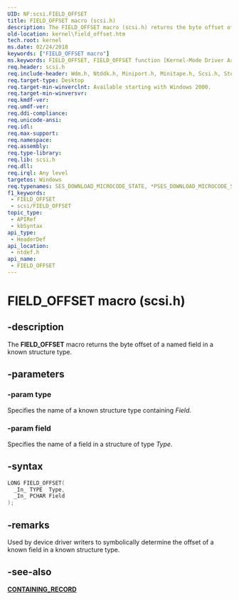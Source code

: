```yaml
---
UID: NF:scsi.FIELD_OFFSET
title: FIELD_OFFSET macro (scsi.h)
description: The FIELD_OFFSET macro (scsi.h) returns the byte offset of the specified field in the specified known structure type.
old-location: kernel\field_offset.htm
tech.root: kernel
ms.date: 02/24/2018
keywords: ["FIELD_OFFSET macro"]
ms.keywords: FIELD_OFFSET, FIELD_OFFSET function [Kernel-Mode Driver Architecture], k106_d6f0b450-e99c-4dd7-94c5-f428e4b1d642.xml, kernel.field_offset, ntdef/FIELD_OFFSET
req.header: scsi.h
req.include-header: Wdm.h, Ntddk.h, Miniport.h, Minitape.h, Scsi.h, Storport.h
req.target-type: Desktop
req.target-min-winverclnt: Available starting with Windows 2000.
req.target-min-winversvr: 
req.kmdf-ver: 
req.umdf-ver: 
req.ddi-compliance: 
req.unicode-ansi: 
req.idl: 
req.max-support: 
req.namespace: 
req.assembly: 
req.type-library: 
req.lib: scsi.h
req.dll: 
req.irql: Any level
targetos: Windows
req.typenames: SES_DOWNLOAD_MICROCODE_STATE, *PSES_DOWNLOAD_MICROCODE_STATE
f1_keywords:
 - FIELD_OFFSET
 - scsi/FIELD_OFFSET
topic_type:
 - APIRef
 - kbSyntax
api_type:
 - HeaderDef
api_location:
 - ntdef.h
api_name:
 - FIELD_OFFSET
---
```


# FIELD_OFFSET macro (scsi.h)


## -description

The <b>FIELD_OFFSET</b> macro returns the byte offset of a named field in a known structure type.

## -parameters

### -param type

<p>Specifies the name of a known structure type containing <i>Field</i>. </p>

### -param field

<p>Specifies the name of a field in a structure of type <i>Type</i>. </p>

## -syntax

```cpp
LONG FIELD_OFFSET(
  _In_ TYPE  Type,
  _In_ PCHAR Field
);
```

## -remarks

Used by device driver writers to symbolically determine the offset of a known field in a known structure type.

## -see-also

[**CONTAINING_RECORD**](/windows/win32/api/ntdef/nf-ntdef-containing_record)
